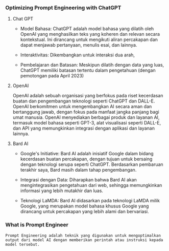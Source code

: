 ### Optimizing Prompt Engineering with ChatGPT

1. Chat GPT

    - Model Bahasa: ChatGPT adalah model bahasa yang dilatih oleh 
      OpenAI yang menghasilkan teks yang koheren dan relevan secara kontekstual. Ini dirancang untuk mengikuti aliran percakapan dan dapat menjawab pertanyaan, menulis esai, dan lainnya.

    - Interaktivitas: Dikembangkan untuk interaksi dua arah,

    - Pembelajaran dan Batasan: Meskipun dilatih dengan data yang luas, 
      ChatGPT memiliki batasan tertentu dalam pengetahuan (dengan pemotongan pada April 2023)

2. OpenAI

    OpenAI adalah sebuah organisasi yang berfokus pada riset kecerdasan buatan dan pengembangan teknologi seperti ChatGPT dan DALL-E. OpenAI berkomitmen untuk mengembangkan AI secara aman dan bertanggung jawab, dengan fokus pada manfaat jangka panjang bagi umat manusia. OpenAI menyediakan berbagai produk dan layanan AI, termasuk model bahasa seperti GPT-3, alat visualisasi seperti DALL-E, dan API yang memungkinkan integrasi dengan aplikasi dan layanan lainnya.

3. Bard AI

    - Google's Initiative: Bard AI adalah inisiatif Google dalam bidang 
      kecerdasan buatan percakapan, dengan tujuan untuk bersaing dengan teknologi serupa seperti ChatGPT. Berdasarkan pembaruan terakhir saya, Bard masih dalam tahap pengembangan.

    - Integrasi dengan Data: Diharapkan bahwa Bard AI akan 
      mengintegrasikan pengetahuan dari web, sehingga memungkinkan informasi yang lebih mutakhir dan luas.

    - Teknologi LaMDA: Bard AI didasarkan pada teknologi LaMDA milik Google, yang merupakan model bahasa khusus Google yang dirancang untuk percakapan yang lebih alami dan bervariasi.
### What is Prompt Engineer

    Prompt Engineering adalah teknik yang digunakan untuk mengoptimalkan output dari model AI dengan memberikan perintah atau instruksi kepada model tersebut.

